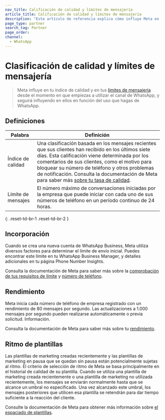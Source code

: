 ```yaml
---
nav_title: Calificación de calidad y límites de mensajería
article_title: Calificación de calidad y límites de mensajería 
description: "Este artículo de referencia explica cómo influye Meta en tu índice de calidad y en los límites de mensajería del canal WhatsApp."
page_type: partner
search_tag: Partner
page_order: 
channel:
  - WhatsApp
---
```


# Clasificación de calidad y límites de mensajería

> Meta influye en tu índice de calidad y en tus [límites de mensajería](https://developers.facebook.com/docs/whatsapp/messaging-limits) desde el momento en que empiezas a utilizar el canal de WhatsApp, y seguirá influyendo en ellos en función del uso que hagas de WhatsApp.

## Definiciones

| Palabra | Definición |
| --- | --- |
| Índice de calidad | Una clasificación basada en los mensajes recientes que sus clientes han recibido en los últimos siete días. Esta calificación viene determinada por los comentarios de sus clientes, como el motivo para bloquear su número de teléfono y otros problemas de notificación. Consulta la documentación de Meta para saber más [sobre tu tasa de calidad](https://www.facebook.com/business/help/896873687365001).|
| Límite de mensajes | El número máximo de conversaciones iniciadas por la empresa que puede iniciar con cada uno de sus números de teléfono en un período continuo de 24 horas. |
{: .reset-td-br-1 .reset-td-br-2 }

## Incorporación  

Cuando se crea una nueva cuenta de WhatsApp Business, Meta utiliza diversos factores para determinar el límite de envío inicial. Puedes encontrar este límite en tu WhatsApp Business Manager, y detalles adicionales en tu página Phone Number Insights. 

Consulta la documentación de Meta para saber más sobre la [comprobación de tus requisitos de límite](https://developers.facebook.com/docs/whatsapp/messaging-limits#checking-your-limit) y [número de teléfono](https://developers.facebook.com/docs/whatsapp/cloud-api/phone-numbers).

## Rendimiento

Meta inicia cada número de teléfono de empresa registrado con un rendimiento de 80 mensajes por segundo. Las actualizaciones a 1.000 mensajes por segundo pueden realizarse automáticamente o previa solicitud. Información. 

Consulta la documentación de Meta para saber más sobre tu [rendimiento](https://developers.facebook.com/docs/whatsapp/cloud-api/overview#throughput).

## Ritmo de plantillas

Las plantillas de marketing creadas recientemente y las plantillas de marketing en pausa que se quedan sin pausa están potencialmente sujetas al ritmo. El criterio de selección de ritmo de Meta se basa principalmente en el historial de calidad de su plantilla. Cuando se utiliza una plantilla de marketing creada recientemente o una plantilla de marketing no utilizada recientemente, los mensajes se enviarán normalmente hasta que se alcance un umbral no especificado. Una vez alcanzado este umbral, los mensajes posteriores que utilicen esa plantilla se retendrán para dar tiempo suficiente a la reacción del cliente. 

Consulte la documentación de Meta para obtener más información sobre [el espaciado de plantillas](https://developers.facebook.com/docs/whatsapp/message-templates/guidelines/#template-pacing).